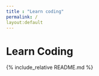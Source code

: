 ```yaml
---
title : "Learn coding"
permalink: /
layout:default
---
```


# Learn Coding
{% include_relative README.md %}
